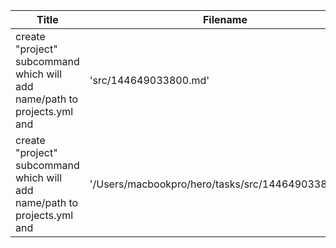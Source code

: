 
 Title                                                                            |  Filename
--------------------------------------------------------------------------------- | --------------------------
 create "project" subcommand which will add name/path to projects.yml and         |  'src/144649033800.md'
 create "project" subcommand which will add name/path to projects.yml and         |  '/Users/macbookpro/hero/tasks/src/144649033800.md'

